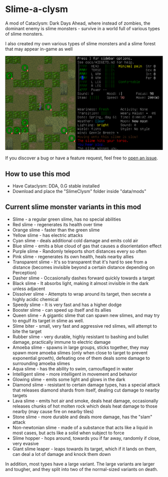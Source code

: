 # Slime-a-clysm

A mod of Cataclysm: Dark Days Ahead, where instead of zombies, the dominant enemy is slime monsters - survive in a world full of various types of slime monsters.

I also created my own various types of slime monsters and a slime forest that may appear in-game as well

![Slime Forest](./screenshot.png)

If you discover a bug or have a feature request, feel free to [open an issue](https://github.com/fungamer2-2/CDDA-Slime-a-clysm/issues/new).

## How to use this mod
- Have Cataclysm: DDA, 0.G stable installed 
- Download and place the "SlimeClysm" folder inside "data/mods" 

## Current slime monster variants in this mod
- Slime - a regular green slime, has no special abilities
- Red slime - regenerates its health over time
- Orange slime - faster than the green slime
- Yellow slime - has electric attacks
- Cyan slime - deals additional cold damage and emits cold air
- Blue slime - emits a blue cloud of gas that causes a disorientation effect
- Purple slime - Randomly teleports short distances every so often
- Pink slime - regenerates its own health, heals nearby allies
- Transparent slime - It's so transparent that it's hard to see from a distance (becomes invisible beyond a certain distance depending on Perception)
- Dasher slime - Occasionally dashes forward quickly towards a target
- Black slime - It absorbs light, making it almost invisible in the dark unless adjacent
- Dissolver slime - Attempts to wrap around its target, then secrete a highly acidic chemical
- Speedy slime - It is very fast and has a higher dodge
- Booster slime - can speed up itself and its allies
- Queen slime - A gigantic slime that can spawn new slimes, and may try to engulf its target in slime as well.
- Slime biter - small, very fast and aggressive red slimes, will attempt to bite the target
- Rubber slime - very durable, highly resistant to bashing and bullet damage, practically immune to electric damage
- Amoeba slime - spawns in large groups, sticks together, they may spawn more amoeba slimes (only when close to target to prevent exponential growth), defeating one of them deals some damage to surrounding amoeba slimes
- Aqua slime - has the ability to swim, camouflaged in water
- Intelligent slime - more intelligent in movement and behavior
- Glowing slime - emits some light and glows in the dark 
- Diamond slime - resistant to certain damage types, has a special attack that releases diamond shards from itself, dealing cut damage to nearby targets
- Lava slime - emits hot air and smoke, deals heat damage, occasionally releases chunks of hot molten rock which deals heat damage to those nearby (may cause fire on nearby tiles)
- Stone slime - more durable and deals more damage, has the "slam" attack
- Non-newtonian slime - made of a substance that acts like a liquid in most cases, but acts like a solid when subject to force 
- Slime hopper - hops around, towards you if far away, randomly if close, very evasive
- Giant slime leaper - leaps towards its target, which if it lands on them, can deal a lot of damage and knock them down

In addition, most types have a large variant. The large variants are larger and tougher, and they split into two of the normal-sized variants on death.
